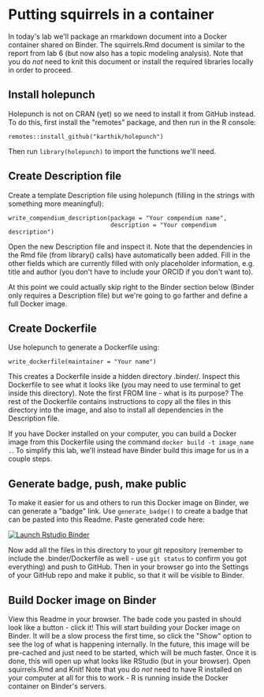 
# Putting squirrels in a container
In today's lab we'll package an rmarkdown document into a Docker container shared on Binder. The squirrels.Rmd document is similar to the report from lab 6 (but now also has a topic modeling analysis). Note that you do *not* need to knit this document or install the required libraries locally in order to proceed.

## Install holepunch
Holepunch is not on CRAN (yet) so we need to install it from GitHub instead. To do this, first install the "remotes" package, and then run in the R console:
```{r}
remotes::install_github("karthik/holepunch")
```
Then run `library(holepunch)` to import the functions we'll need.

## Create Description file
Create a template Description file using holepunch (filling in the strings with something more meaningful):
```{r}
write_compendium_description(package = "Your compendium name", 
                             description = "Your compendium description")
```
Open the new Description file and inspect it. Note that the dependencies in the Rmd file (from library() calls) have automatically been added. Fill in the other fields which are currently filled with only placeholder information, e.g. title and author (you don't have to include your ORCID if you don't want to).

At this point we could actually skip right to the Binder section below (Binder only requires a Description file) but we're going to go farther and define a full Docker image.

## Create Dockerfile
Use holepunch to generate a Dockerfile using:
```{r}
write_dockerfile(maintainer = "Your name") 
```
This creates a Dockerfile inside a hidden directory .binder/. Inspect this Dockerfile to see what it looks like (you may need to use terminal to get inside this directory). Note the first FROM line - what is its purpose? The rest of the Dockerfile contains instructions to copy all the files in this directory into the image, and also to install all dependencies in the Description file.

If you have Docker installed on your computer, you can build a Docker image from this Dockerfile using the command `docker build -t image_name .`. To simplify this lab, we'll instead have Binder build this image for us in a couple steps.

## Generate badge, push, make public
To make it easier for us and others to run this Docker image on Binder, we can generate a "badge" link. Use `generate_badge()` to create a badge that can be pasted into this Readme.
Paste generated code here:
<!-- badges: start -->
[![Launch Rstudio Binder](http://mybinder.org/badge_logo.svg)](https://mybinder.org/v2/gh/reproduciblescience/10-containers-megangoldring/master?urlpath=rstudio)
<!-- badges: end -->


Now add all the files in this directory to your git repository (remember to include the .binder/Dockerfile as well - use `git status` to confirm you got everything) and push to GitHub. Then in your browser go into the Settings of your GitHub repo and make it public, so that it will be visible to Binder.

## Build Docker image on Binder
View this Readme in your browser. The bade code you pasted in should look like a button - click it! This will start building your Docker image on Binder. It will be a slow process the first time, so click the "Show" option to see the log of what is happening internally. In the future, this image will be pre-cached and just need to be started, which will be much faster. Once it is done, this will open up what looks like RStudio (but in your browser). Open squirrels.Rmd and Knit! Note that you do *not* need to have R installed on your computer at all for this to work - R is running inside the Docker container on Binder's servers.

